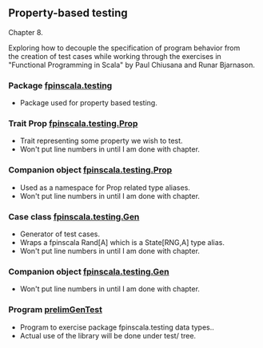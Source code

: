 ## Property-based testing

Chapter 8.

Exploring how to decouple the specification of program behavior from<br>
the creation of test cases while working through the exercises in<br>
"Functional Programming in Scala" by Paul Chiusana and Runar Bjarnason.

### Package [fpinscala.testing](Gen.scala)
* Package used for property based testing.

### Trait Prop [fpinscala.testing.Prop](https://github.com/grscheller/scheller-linux-archive/blob/master/fpinscala/src/main/scala/fpinscala/testing/Gen.scala)
* Trait representing some property we wish to test.
* Won't put line numbers in until I am done with chapter.

### Companion object [fpinscala.testing.Prop](https://github.com/grscheller/scheller-linux-archive/blob/master/fpinscala/src/main/scala/fpinscala/testing/Gen.scala)
* Used as a namespace for Prop related type aliases.
* Won't put line numbers in until I am done with chapter.

### Case class [fpinscala.testing.Gen](https://github.com/grscheller/scheller-linux-archive/blob/master/fpinscala/src/main/scala/fpinscala/testing/Gen.scala)
* Generator of test cases.
* Wraps a fpinscala Rand[A] which is a State[RNG,A] type alias.
* Won't put line numbers in until I am done with chapter.

### Companion object [fpinscala.testing.Gen](https://github.com/grscheller/scheller-linux-archive/blob/master/fpinscala/src/main/scala/fpinscala/testing/Gen.scala)
* Won't put line numbers in until I am done with chapter.

### Program [prelimGenTest](exerciseCode/prelimGenTest.scala)
* Program to exercise package fpinscala.testing data types..
* Actual use of the library will be done under test/ tree.

